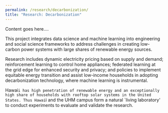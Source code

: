 ```yaml
---
permalink: /research/decarbonization/
title: "Research: Decarbonization"
---
```


Content goes here....

This project integrates data science and machine learning into engineering and social science frameworks to address challenges in creating low-carbon power systems with large shares of renewable energy sources.  

Research includes dynamic electricity pricing based on supply and demand; reinforcement learning to control home appliances; federated learning at the grid edge for enhanced security and privacy; and policies to implement equitable energy transition and assist low-income households in adopting decarbonization technology, where machine learning is instrumental.

Hawai`i has high penetration of renewable energy and an exceptionally high share of households with rooftop solar systems in the United States. Thus Hawai`i  and the UHM campus form a natural `living laboratory' to conduct experiments to evaluate and validate the research.
